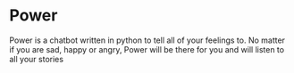 # Power
Power is a chatbot written in python to tell all of your feelings to. No matter if you are sad, happy or angry, Power will be there for you and will listen to all your stories
